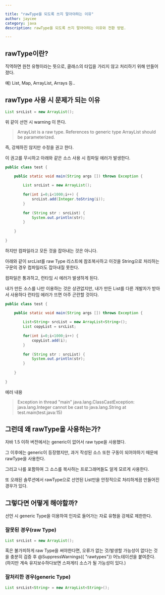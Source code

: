 ```yaml
---

title: "rawType을 되도록 쓰지 말아야하는 이유"
author: jaycee
category: java
description: rawType을 되도록 쓰지 말아야하는 이유와 전환 방법.

---
```


## rawType이란?
직역하면 원천 유형이라는 뜻으로, 클래스의 타입을 가리지 않고 처리하기 위해 만들어졌다.

예) List, Map, ArrayList, Arrays 등..

## rawType 사용 시 문제가 되는 이유
``` java
List srcList = new ArrayList();
```
위 같이 선언 시 warning 이 뜬다.
> ArrayList is a raw type. References to generic type ArrayList<E> should be parameterized.

즉, 강제하진 않지만 수정을 권고 한다.


이 권고를 무시하고 아래와 같은 소스 사용 시 컴파일 에러가 발생한다.
``` java 
public class test {

	public static void main(String args []) throws Exception {
		
		List srcList = new ArrayList();
		
		for(int i=0;i<1000;i++) {
			srcList.add(Integer.toString(i));
		}
		
		for (String str : srcList) {
		    System.out.println(str);
		}
		
	}
	
}
```

하지만 컴파일라고 모든 것을 잡아내는 것은 아니다.

아래와 같이 srcList를 raw Type 리스트에 참조복사하고 이것을 String으로 처리하는 구문의 경우 컴파일러도 잡아내질 못한다.

컴파일은 통과하고, 런타임 시 에러가 발생하게 된다.

내가 만든 소스를 나만 이용하는 것은 상관없지만, 내가 만든 List를 다른 개발자가 받아서 사용하다 런타임 에러가 뜨면 아주 곤란할 것이다.

``` java
public class test {

	public static void main(String args []) throws Exception {
		
		List<String> srcList = new ArrayList<String>();
		List copyList = srcList;
		
		for(int i=0;i<1000;i++) {
			copyList.add(i);
		}
		
		for (String str : srcList) {
		    System.out.println(str);
		}
		
	}
	
}

```
에러 내용
> Exception in thread "main" java.lang.ClassCastException: java.lang.Integer cannot be cast to java.lang.String
	at test.main(test.java:15)

## 그런데 왜 rawType을 사용하는가?
자바 1.5 이하 버전에서는 generic이 없어서 raw type을 사용했다. 

그 이후에는 generic이 등장했지만, 과거 작성된 소스 또한 구동이 되어야하기 때문에 rawType을 사용한다.

그리고 나를 포함하여 그 소스를 복사하는 프로그래머들도 알게 모르게 사용한다.

또 오래된 솔루션에서 rawType으로 선언된 List만을 안정적으로 처리하게끔 만들어진 경우가 있다.


## 그렇다면 어떻게 해야할까?
선언 시 generic Type을 이용하여 인자로 들어가는 자료 유형을 강제로 제한한다.

### 잘못된 경우(raw Type)
``` java
List srcList = new ArrayList();
```
혹은 불가피하게 raw Type을 써야한다면, 오류가 없는 것/발생할 가능성이 없다는 것을 충분히 검증 후 @SuppressWarnings({ "rawtypes"}) 어노테이션을 붙여준다. (하지만 계속 유지보수하다보면 스파게티 소스가 될 가능성이 있다.)

### 잘처리한 경우(generic Type)
``` java
List srcList<String> = new ArrayList<String>();
```
